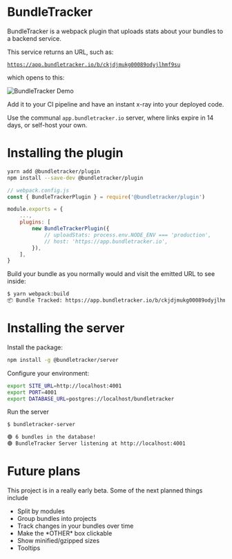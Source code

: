 # BundleTracker

BundleTracker is a webpack plugin that uploads stats about your bundles to a backend service.

This service returns an URL, such as:

[`https://app.bundletracker.io/b/ckjdjmukg00089odyjlhmf9su`](https://app.bundletracker.io/b/ckjdjmukg00089odyjlhmf9su)

which opens to this:

![BundleTracker Demo](https://user-images.githubusercontent.com/53387/103389630-4985d680-4b10-11eb-8c5d-4afc56e554be.gif)

Add it to your CI pipeline and have an instant x-ray into your deployed code.

Use the communal `app.bundletracker.io` server, where links expire in 14 days, or self-host your own.

# Installing the plugin

```sh
yarn add @bundletracker/plugin
npm install --save-dev @bundletracker/plugin
```

```js
// webpack.config.js
const { BundleTrackerPlugin } = require('@bundletracker/plugin')

module.exports = {
    ...,
    plugins: [
        new BundleTrackerPlugin({
            // uploadStats: process.env.NODE_ENV === 'production',
            // host: 'https://app.bundletracker.io',
        }),
    ],
}
```

Build your bundle as you normally would and visit the emitted URL to see inside:

```sh
$ yarn webpack:build
📦 Bundle Tracked: https://app.bundletracker.io/b/ckjdjmukg00089odyjlhmf9su
```

# Installing the server

Install the package:

```sh
npm install -g @bundletracker/server
```

Configure your environment:

```sh
export SITE_URL=http://localhost:4001
export PORT=4001
export DATABASE_URL=postgres://localhost/bundletracker
```

Run the server

```sh
$ bundletracker-server

🟢 6 bundles in the database!
🟢 BundleTracker Server listening at http://localhost:4001
```

# Future plans

This project is in a really early beta. Some of the next planned things include

- Split by modules
- Group bundles into projects
- Track changes in your bundles over time
- Make the \*OTHER\* box clickable
- Show minified/gzipped sizes
- Tooltips
